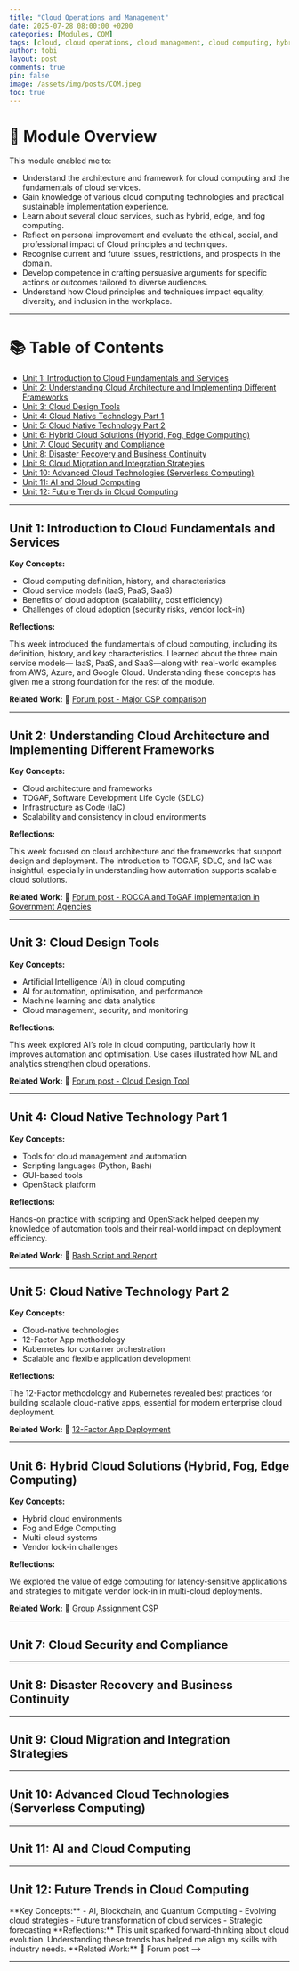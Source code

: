 ```yaml
---
title: "Cloud Operations and Management"
date: 2025-07-28 08:00:00 +0200
categories: [Modules, COM]
tags: [cloud, cloud operations, cloud management, cloud computing, hybrid]
author: tobi
layout: post
comments: true
pin: false
image: /assets/img/posts/COM.jpeg
toc: true
---
```


# 🎯 Module Overview

This module enabled me to:

- Understand the architecture and framework for cloud computing and the fundamentals of cloud services.
- Gain knowledge of various cloud computing technologies and practical sustainable implementation experience.
- Learn about several cloud services, such as hybrid, edge, and fog computing.
- Reflect on personal improvement and evaluate the ethical, social, and professional impact of Cloud principles and techniques.
- Recognise current and future issues, restrictions, and prospects in the domain.
- Develop competence in crafting persuasive arguments for specific actions or outcomes tailored to diverse audiences.
- Understand how Cloud principles and techniques impact equality, diversity, and inclusion in the workplace.

---

# 📚 Table of Contents

- [Unit 1: Introduction to Cloud Fundamentals and Services](#unit-1-introduction-to-cloud-fundamentals-and-services)
- [Unit 2: Understanding Cloud Architecture and Implementing Different Frameworks](#unit-2-understanding-cloud-architecture-and-implementing-different-frameworks)
- [Unit 3: Cloud Design Tools](#unit-3-cloud-design-tools)
- [Unit 4: Cloud Native Technology Part 1](#unit-4-cloud-native-technology-part-1)
- [Unit 5: Cloud Native Technology Part 2](#unit-5-cloud-native-technology-part-2)
- [Unit 6: Hybrid Cloud Solutions (Hybrid, Fog, Edge Computing)](#unit-6-hybrid-cloud-solutions-hybrid-fog-edge-computing)
- [Unit 7: Cloud Security and Compliance](#unit-7-cloud-security-and-compliance)
- [Unit 8: Disaster Recovery and Business Continuity](#unit-8-disaster-recovery-and-business-continuity)
- [Unit 9: Cloud Migration and Integration Strategies](#unit-9-cloud-migration-and-integration-strategies)
- [Unit 10: Advanced Cloud Technologies (Serverless Computing)](#unit-10-advanced-cloud-technologies-serverless-computing)
- [Unit 11: AI and Cloud Computing](#unit-11-ai-and-cloud-computing)
- [Unit 12: Future Trends in Cloud Computing](#unit-12-future-trends-in-cloud-computing)

---

## Unit 1: Introduction to Cloud Fundamentals and Services

**Key Concepts:**

- Cloud computing definition, history, and characteristics  
- Cloud service models (IaaS, PaaS, SaaS)  
- Benefits of cloud adoption (scalability, cost efficiency)  
- Challenges of cloud adoption (security risks, vendor lock-in)

**Reflections:**

This week introduced the fundamentals of cloud computing, including its definition, history, and key characteristics. I learned about the three main service models— IaaS, PaaS, and SaaS—along with real-world examples from AWS, Azure, and Google Cloud. Understanding these concepts has given me a strong foundation for the rest of the module.

**Related Work:** 
📄 [Forum post - Major CSP comparison](https://github.com/TobiZeier/UoEO_MSc_EIM/blob/main/Module6_Cloud_Operations_and_Management/Unit1-ForumPost.pdf)

---

## Unit 2: Understanding Cloud Architecture and Implementing Different Frameworks

**Key Concepts:**

- Cloud architecture and frameworks  
- TOGAF, Software Development Life Cycle (SDLC)  
- Infrastructure as Code (IaC)  
- Scalability and consistency in cloud environments

**Reflections:**

This week focused on cloud architecture and the frameworks that support design and deployment. The introduction to TOGAF, SDLC, and IaC was insightful, especially in understanding how automation supports scalable cloud solutions.

**Related Work:** 📄 [Forum post - ROCCA and ToGAF implementation in Government Agencies](https://github.com/TobiZeier/UoEO_MSc_EIM/blob/main/Module6_Cloud_Operations_and_Management/Unit2-ForumPost.pdf)

---

## Unit 3: Cloud Design Tools

**Key Concepts:**

- Artificial Intelligence (AI) in cloud computing  
- AI for automation, optimisation, and performance  
- Machine learning and data analytics  
- Cloud management, security, and monitoring

**Reflections:**

This week explored AI’s role in cloud computing, particularly how it improves automation and optimisation. Use cases illustrated how ML and analytics strengthen cloud operations.

**Related Work:** 
📄 [Forum post - Cloud Design Tool](https://github.com/TobiZeier/UoEO_MSc_EIM/blob/main/Module6_Cloud_Operations_and_Management/Unit3-ForumPost.pdf)

---

## Unit 4: Cloud Native Technology Part 1

**Key Concepts:**

- Tools for cloud management and automation  
- Scripting languages (Python, Bash)  
- GUI-based tools  
- OpenStack platform

**Reflections:**

Hands-on practice with scripting and OpenStack helped deepen my knowledge of automation tools and their real-world impact on deployment efficiency.

**Related Work:** 
📄 [Bash Script and Report](https://github.com/TobiZeier/UoEO_MSc_EIM/tree/main/Module6_Cloud_Operations_and_Management/Unit4)

---

## Unit 5: Cloud Native Technology Part 2

**Key Concepts:**

- Cloud-native technologies  
- 12-Factor App methodology  
- Kubernetes for container orchestration  
- Scalable and flexible application development

**Reflections:**

The 12-Factor methodology and Kubernetes revealed best practices for building scalable cloud-native apps, essential for modern enterprise cloud deployment.

**Related Work:** 
📄 [12-Factor App Deployment](https://github.com/TobiZeier/UoEO_MSc_EIM/tree/main/Module6_Cloud_Operations_and_Management/Unit5)

---

## Unit 6: Hybrid Cloud Solutions (Hybrid, Fog, Edge Computing)

**Key Concepts:**

- Hybrid cloud environments  
- Fog and Edge Computing  
- Multi-cloud systems  
- Vendor lock-in challenges

**Reflections:**

We explored the value of edge computing for latency-sensitive applications and strategies to mitigate vendor lock-in in multi-cloud deployments.

**Related Work:** 
📄 [Group Assignment CSP](https://github.com/TobiZeier/UoEO_MSc_EIM/blob/main/Module6_Cloud_Operations_and_Management/Unit6/GoupB-Assignment250908.pdf)

---

## Unit 7: Cloud Security and Compliance
<!--
**Key Concepts:**

- Cloud security challenges  
- Regulatory frameworks  
- GDPR, ISO/IEC 27001  
- Securing cloud systems

**Reflections:**

This unit solidified my understanding of security risks and how frameworks like GDPR ensure compliance. I now better appreciate secure cloud architecture.

**Related Work:** 
📄 Forum post
-->
---

## Unit 8: Disaster Recovery and Business Continuity
<!--
**Key Concepts:**

- Disaster recovery (DR) strategies  
- Service availability design  
- Cloud DR tools (AWS, Azure)  
- Planning for resilience

**Reflections:**

Using AWS and Azure DR tools, I learned how to ensure continuity during system failures, vital for business-critical systems.

**Related Work:** 📄 Forum post
-->
---

## Unit 9: Cloud Migration and Integration Strategies
<!--
**Key Concepts:**

- Migrating legacy systems  
- Transition strategies  
- On-premise and cloud integration  
- Migration tools (AWS DMS, Azure)

**Reflections:**

I learned how to migrate complex systems to the cloud with minimal disruption using tools that automate data transfer and application transformation.

**Related Work:** 
📄 Forum post
-->
---

## Unit 10: Advanced Cloud Technologies (Serverless Computing)
<!--
**Key Concepts:**

- Serverless architecture  
- AWS Lambda, Azure Functions  
- Scalable, cost-efficient design  
- Reduced operational overhead

**Reflections:**

Serverless architecture enables developers to focus purely on code. Understanding its benefits has reshaped my perspective on application design.

**Related Work:** 📄 Forum post
-->
---

## Unit 11: AI and Cloud Computing
<!--
**Key Concepts:**

- AI-cloud convergence  
- Machine learning integration  
- AI tools (AWS SageMaker)  
- Automation and resource management

**Reflections:**

AI is revolutionising cloud systems by enhancing automation and analytics. SageMaker demonstrated how AI simplifies complex tasks in the cloud.

**Related Work:** 
📄 Forum post
-->
---

## Unit 12: Future Trends in Cloud Computing
<!-->
**Key Concepts:**

- AI, Blockchain, and Quantum Computing  
- Evolving cloud strategies  
- Future transformation of cloud services  
- Strategic forecasting

**Reflections:**

This unit sparked forward-thinking about cloud evolution. Understanding these trends has helped me align my skills with industry needs.

**Related Work:** 
📄 Forum post
-->
---
<!--
# 🏁 Summary of Achievements

✅ Completed module units demonstrating an understanding of cloud principles  
💬 Contributed actively to student forums  
🧠 Gained practical and theoretical understanding of cloud architecture, security, and emerging technologies  
🗂 Built and maintained a structured ePortfolio with critical reflections and artefacts

---

-->